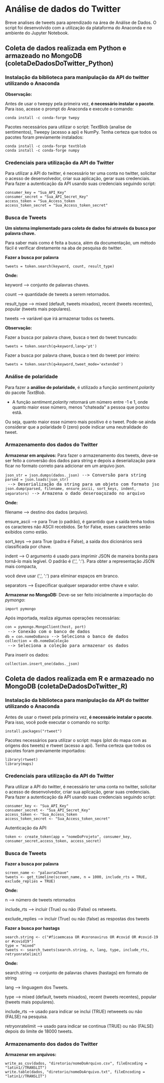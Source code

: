 # Análise de dados do Twitter
Breve analises de tweets para aprendizado na área de Análise de Dados. O script foi desenvolvido com a utilização da plataforma do Anaconda e no ambiente do Jupyter Notebook.

## Coleta de dados realizada em Python e armazeado no MongoDB (coletaDeDadosDoTwitter_Python)
### Instalação da biblioteca para manipulação da API do twitter utilizando o Anaconda
**Observação:**
 
Antes de usar o tweepy pela primeira vez, **é necessário instalar o pacote**. Para isso, acesse o prompt do Anaconda e execute o comando:
<pre>
<code>conda install -c conda-forge twepy</code>
</pre>

Pacotes necessários para utilizar o script: TextBlob (analise de sentimentos), Tweepy (acesso a api) e NumPy.
Tenha certeza que todos os pacotes foram previamente instalados:
<pre>
<code>conda install -c conda-forge textblob</code>
<code>conda install -c conda-forge numpy</code>
</pre>
 
### Credenciais para utilização da API do Twitter

Para utilizar a API do twitter, é necessário ter uma conta no twitter, solicitar o acesso de desenvolvedor, criar sua aplicação, gerar suas credenciais.
Para fazer a autenticação da API usando suas credenciais seguindo script:

<pre>
<code>consumer_key = "Sua_API_Key"</code>
<code>consumer_secret = "Sua_API_Secret_Key"</code>
<code>access_token = "Sua_Access_token</code>
<code>access_token_secret = "Sua_Access_token_secret"</code>
</pre>

### Busca de Tweets
**Um sistema implementado para coleta de dados foi através da busca por palavra chave.**

Para saber mais como é feita a busca, além da documentação, um método fácil é verificar diretamente na aba de pesquisa do twitter.

**Fazer a busca por palavra**
<pre>
<code>tweets = token.search(keyword, count, result_type)</code>
</pre>

**Onde:**

<p>keyword     --> conjunto de palavras chaves.</p>
<p>count       --> quantidade de tweets a serem retornados.</p>
<p>result_type --> mixed (default, tweets mixados), recent (tweets recentes), popular (tweets mais populares).</p>
<p>tweets      --> variável que irá armazenar todos os tweets.</p>

 **Observação:**
 
Fazer a busca por palavra chave, busca o text do tweet truncado:
<pre>
<code>tweets = token.search(q=keyword,lang='pt')</code>
</pre>

Fazer a busca por palavra chave, busca o text do tweet por inteiro:
<pre>
<code>tweets = token.search(q=keyword,tweet_mode='extended')</code>
</pre>

### Análise de polaridade

 Para fazer a **análise de polaridade**, é utilizado a função *sentiment.polarity* do pacote *TextBlob*.
 
 * A função *sentiment.polarity* retornará um número entre -1 e 1, onde quanto maior esse número, menos "chateada" a pessoa que postou está. 
 
 Ou seja, quanto maior esse número mais positivo é o tweet. Pode-se ainda considerar que a polaridade 0 (zero) pode indicar uma neutralidade do tweet.

### Armazenamento dos dados do Twitter
**Armazenar em arquivos:**
Para fazer o armazenamento dos tweets, deve-se ser feito a conversão dos dados para string e depois a deserialização para ficar no formato correto para adicionar
em um arquivo json.

<pre>
<code>json_str = json.dumps(dados._json)</code> --> Conversão para string
<code>parsed = json.loads(json_str)</code> --> Deserialização da string para um objeto com formato json
<code>json.dump(parsed, filename, ensure_ascii, sort_keys, indent, separators)</code> --> Armazena o dado deseroaçozado no arquivo
</pre>

**Onde:**

<p>filename     --> destino dos dados (arquivo).</p>
<p>ensure_ascii --> para True (o padrão), é garantido que a saída tenha todos os caracteres não ASCII recebidos. Se for False, esses caracteres serão exibidos como estão.</p>
<p>sort_keys    --> para True (padra é False), a saída dos dicionários será classificada por chave.</p>
<p>indent       --> O argumento é usado para imprimir JSON de maneira bonita para torná-lo mais legível. O padrão é (',', ':'). Para obter a representação JSON mais compacta, <p>você deve usar (',', ':') para eliminar espaços em branco.</p>
<p>separators   --> Especificar qualquer separador entre chave e valor.</p>

**Armazenar no MongoDB:**
Deve-se ser feito inicialmente a importação do *pymongo*:
<pre>
<code>import pymongo</code>
</pre>

Após importada, realiza algumas operações necessárias:
<pre>
<code>con = pymongo.MongoClient(host, port)</code> --> Conexão com o banco de dados
<code>db = con.nomeDoBanco</code> --> Seleciona o banco de dados
<code>collection = db.nomeDaColeção</code> --> Seleciona a coleção para armazenar os dados
</pre>

Para inserir os dados:
<pre>
<code>collection.insert_one(dados._json)</code>
</pre>

## Coleta de dados realizada em R e armazeado no MongoDB (coletaDeDadosDoTwitter_R)
### Instalação da biblioteca para manipulação da API do twitter utilizando o Anaconda
Antes de usar o rtweet pela primeira vez, **é necessário instalar o pacote**. Para isso, você pode executar o comando no scritp:
<pre>
<code>install.packages("rtweet")</code>
</pre>

Pacotes necessários para utilizar o script: maps (plot do mapa com as origens dos tweets) e rtweet (acesso a api).
Tenha certeza que todos os pacotes foram previamente importados:
<pre>
<code>library(rtweet)</code>
<code>library(maps)</code>
</pre>

### Credenciais para utilização da API do Twitter

Para utilizar a API do twitter, é necessário ter uma conta no twitter, solicitar o acesso de desenvolvedor, criar sua aplicação, gerar suas credenciais.
Para fazer a autenticação da API usando suas credenciais seguindo script:

<pre>
<code>consumer_key <- "Sua_API_Key"</code>
<code>consumer_secret <- "Sua_API_Secret_Key"</code>
<code>access_token <- "Sua_Access_token</code>
<code>access_token_secret <- "Sua_Access_token_secret"</code>
</pre>

Autenticação da API:
<pre>
<code>token <- create_token(app = "nomeDoProjeto", consumer_key, consumer_secret,access_token, access_secret)</code>
</pre>

### Busca de Tweets

**Fazer a busca por palavra**
<pre>
<code>screen_name <- "palavraChave"</code>
<code>tweets <- get_timeline(screen_name, n = 1000, include_rts = TRUE, exclude_replies = TRUE)</code>
</pre>

**Onde:**

<p>n     --> número de tweets retornados</p>
<p>include_rts       --> incluir (True) ou não (False) os retweets.</p>
<p>exclude_replies --> incluir (True) ou não (false) as respostas dos tweets</p>

**Fazer a busca por hastags**
<pre>
<code>search.string <- c("#ficaemcasa OR #coronavirus OR #covid OR #covid-19 or #covid19")</code>
<code>type = "mixed"</code>
<code>tweets <- search_tweets(search.string, n, lang, type, include_rts, retryonratelimit)</code>
</pre>

**Onde:**

<p>search.string     --> conjunto de palavras chaves (hastags) em formato de string</p>
<p>lang       --> linguagem dos Tweets.</p>
<p>type --> mixed (default, tweets mixados), recent (tweets recentes), popular (tweets mais populares).</p>
<p>include_rts --> usado para indicar se inclui (TRUE) retweeets ou não (FALSE) na pesquisa.</p>
<p>retryonratelimit --> usado para indicar se continua (TRUE) ou não (FALSE) depois do limite de 18000 tweets.</p>


### Armazenamento dos dados do Twitter
**Armazenar em arquivos:**
<pre>
<code>write_as_csv(dados, "diretorio/nomeDoArquivo.csv", fileEncoding = "latin1//TRANSLIT")</code>
<code>write.table(dados, "diretorio/nomeDoArquivo.txt", fileEncoding = "latin1//TRANSLIT")</code>
</pre>
